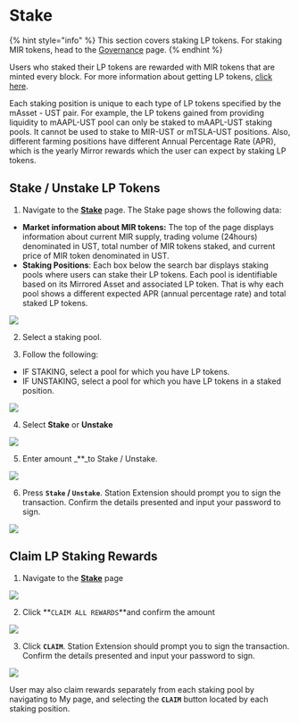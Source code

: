 # Stake

{% hint style="info" %}
This section covers staking LP tokens. For staking MIR tokens, head to the [Governance](governance.md) page.
{% endhint %}

Users who staked their LP tokens are rewarded with MIR tokens that are minted every block. For more information about getting LP tokens, [click here](pool.md#provide-liquidity).

Each staking position is unique to each type of LP tokens specified by the mAsset - UST pair. For example, the LP tokens gained from providing liquidity to mAAPL-UST pool can only be staked to mAAPL-UST staking pools. It cannot be used to stake to MIR-UST or mTSLA-UST positions. Also, different farming positions have different Annual Percentage Rate \(APR\), which is the yearly Mirror rewards which the user can expect by staking LP tokens.

## Stake / Unstake LP Tokens

1. Navigate to the [**Stake**](https://app-staging.mirrorprotocol.com/stake) page. The Stake page shows the following data:

* **Market information about MIR tokens:** The top of the page displays information about current MIR supply, trading volume \(24hours\) denominated in UST, total number of MIR tokens staked, and current price of MIR token denominated in UST.
* **Staking Positions**: Each box below the search bar displays staking pools where users can stake their LP tokens. Each pool is identifiable based on its Mirrored Asset and associated LP token. That is why each pool shows a different expected APR \(annual percentage rate\) and total staked LP tokens.

![](../../.gitbook/assets/image%20%2866%29%20%281%29.png)

2. Select a staking pool.

3.  Follow the following:

* IF STAKING, select a pool for which you have LP tokens.
* IF UNSTAKING, select a pool for which you have LP tokens in a staked position.

![](../../.gitbook/assets/image%20%2819%29.png)

4. Select **Stake** or **Unstake**

![](../../.gitbook/assets/image%20%2823%29.png)

5. Enter amount _\*\*_to Stake / Unstake. 

![](../../.gitbook/assets/image%20%2842%29.png)

6. Press **`Stake` / `Unstake`**. Station Extension should prompt you to sign the transaction. Confirm the details presented and input your password to sign.

![](../../.gitbook/assets/image%20%2841%29.png)

## Claim LP Staking Rewards

1. Navigate to the [**Stake**](https://app-staging.mirrorprotocol.com/stake) page

![](../../.gitbook/assets/image%20%2866%29.png)

2. Click **`CLAIM ALL REWARDS`**and confirm the amount

![](../../.gitbook/assets/image%20%2822%29.png)

3. Click **`CLAIM`**. Station Extension should prompt you to sign the transaction. Confirm the details presented and input your password to sign.

![](../../.gitbook/assets/image%20%2858%29.png)

User may also claim rewards separately from each staking pool by navigating to My page, and selecting the **`CLAIM`** button located by each staking position.

